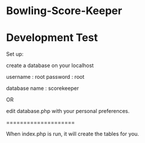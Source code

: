 Bowling-Score-Keeper
====================

Development Test
====================

Set up:

create a database on your localhost

username : root
password : root

database name : scorekeeper

OR

edit database.php with your personal preferences.

====================


When index.php is run, it will create the tables for you.
